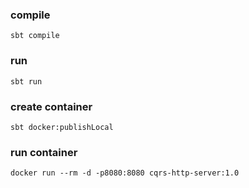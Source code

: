 ### compile
`sbt compile`
### run
`sbt run`
### create container
`sbt docker:publishLocal`
### run container
`docker run --rm -d -p8080:8080 cqrs-http-server:1.0`
